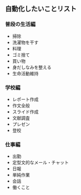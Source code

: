 ## 自動化したいことリスト
### 普段の生活編
* 掃除
* 洗濯物を干す
* 料理
* ゴミ捨て
* 買い物
* 身だしなみを整える
* 生命活動維持

### 学校編
* レポート作成
* 作文全般
* スライド作成
* 文献調査
* プレゼン
* 登校

### 仕事編
* 出勤
* 定型文的なメール・チャット
* 日報
* 単純作業
* 会話
* 働くこと
